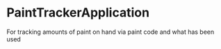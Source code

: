 # PaintTrackerApplication
For tracking amounts of paint on hand via paint code and what has been used
